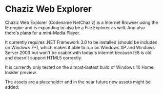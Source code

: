 # Chaziz Web Explorer
Chaziz Web Explorer (Codename NetChaziz) is a Internet Browser using the IE engine and is expanding to also be a File Explorer as well. And also there's plans for a mini-Media Player.

It currently requires .NET Framework 3.0 to be installed (should be included on Windows 7+), which makes it able to run on Windows XP and Windows Server 2003 but won't be usable with today's internet because IE8 is old and doesn't support HTML5 correctly.

It is currently only tested on the almost-lastest build of Windows 10 Home Insider preview.

The assets are a placeholder and in the near future new assets might be added.
